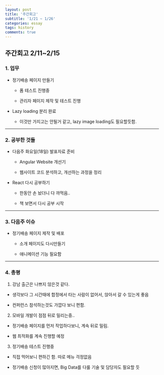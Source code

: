 ```yaml
---
layout: post
title: '주간회고'
subtitle: '1/21 ~ 1/26'
categories: essay
tags: history
comments: true
---
```


## 주간회고 2/11~2/15


### 1. 업무

- 정기배송 페이지 만들기

    - 폼 테스트 진행중

    - 관리자 페이지 제작 및 테스트 진행

- Lazy loading 분리 완료

    - 이것만 가지고는 안될거 같고, lazy image loading도 필요할듯함.

------


### 2. 공부한 것들

-   다음주 화요일(18일) 발표자료 준비

    - Angular Website 개선기

    - 웹사이트 코드 분석하고, 개선하는 과정을 정리


-   React 다시 공부하기

    - 한동안 손 놨더니 다 까먹음..

    - 책 보면서 다시 공부 시작

------

### 3. 다음주 이슈

- 정기배송 페이지 제작 및 배포

    -   소개 페이지도 다시만들기

    -   애니메이션 기능 필요함

------

### 4. 총평

1. 강남 출근은 나쁘지 않은것 같다.

-   생각보다 그 시간때에 합정에서 타는 사람이 없어서, 앉아서 갈 수 있는게 좋음

-   컨퍼런스 참석하는것도 가깝다 보니 편함.


2. 모바일 개발이 점점 뒤로 밀리는중..

-  정기배송 페이지를 먼저 작업하다보니, 계속 뒤로 밀림.

-  웹 최적화를 계속 진행할 예정

3. 정기배송 테스트 진행중

-  직접 먹어보니 편하긴 함. 따로 메뉴 걱정없음

-  정기배송 신청이 많아지면, Big Data를 다룰 기술 및 담당자도 필요할 듯

